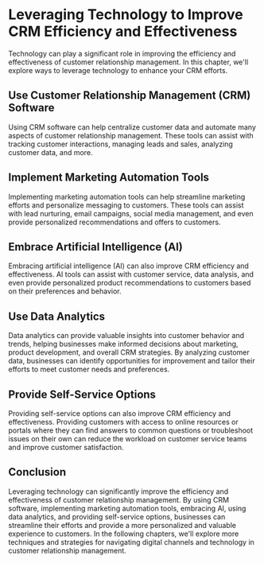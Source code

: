# Leveraging Technology to Improve CRM Efficiency and Effectiveness

Technology can play a significant role in improving the efficiency and effectiveness of customer relationship management. In this chapter, we'll explore ways to leverage technology to enhance your CRM efforts.

Use Customer Relationship Management (CRM) Software
---------------------------------------------------

Using CRM software can help centralize customer data and automate many aspects of customer relationship management. These tools can assist with tracking customer interactions, managing leads and sales, analyzing customer data, and more.

Implement Marketing Automation Tools
------------------------------------

Implementing marketing automation tools can help streamline marketing efforts and personalize messaging to customers. These tools can assist with lead nurturing, email campaigns, social media management, and even provide personalized recommendations and offers to customers.

Embrace Artificial Intelligence (AI)
------------------------------------

Embracing artificial intelligence (AI) can also improve CRM efficiency and effectiveness. AI tools can assist with customer service, data analysis, and even provide personalized product recommendations to customers based on their preferences and behavior.

Use Data Analytics
------------------

Data analytics can provide valuable insights into customer behavior and trends, helping businesses make informed decisions about marketing, product development, and overall CRM strategies. By analyzing customer data, businesses can identify opportunities for improvement and tailor their efforts to meet customer needs and preferences.

Provide Self-Service Options
----------------------------

Providing self-service options can also improve CRM efficiency and effectiveness. Providing customers with access to online resources or portals where they can find answers to common questions or troubleshoot issues on their own can reduce the workload on customer service teams and improve customer satisfaction.

Conclusion
----------

Leveraging technology can significantly improve the efficiency and effectiveness of customer relationship management. By using CRM software, implementing marketing automation tools, embracing AI, using data analytics, and providing self-service options, businesses can streamline their efforts and provide a more personalized and valuable experience to customers. In the following chapters, we'll explore more techniques and strategies for navigating digital channels and technology in customer relationship management.
